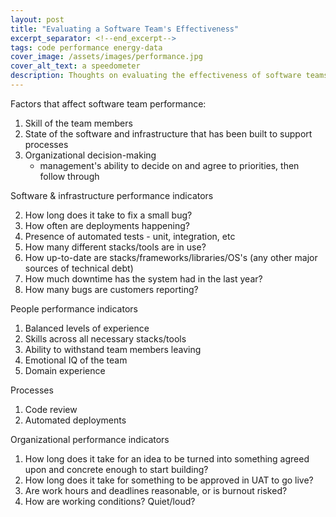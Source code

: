 ```yaml
---
layout: post
title: "Evaluating a Software Team's Effectiveness"
excerpt_separator: <!--end_excerpt-->
tags: code performance energy-data
cover_image: /assets/images/performance.jpg
cover_alt_text: a speedometer
description: Thoughts on evaluating the effectiveness of software teams
---
```

Factors that affect software team performance:
1. Skill of the team members
2. State of the software and infrastructure that has been built to support processes
3. Organizational decision-making 
    - management's ability to decide on and agree to priorities, then follow through


Software & infrastructure performance indicators

2. How long does it take to fix a small bug?
3. How often are deployments happening?
4. Presence of automated tests - unit, integration, etc
5. How many different stacks/tools are in use?
6. How up-to-date are stacks/frameworks/libraries/OS's (any other major sources of technical debt)
7. How much downtime has the system had in the last year?
8. How many bugs are customers reporting?

People performance indicators
1. Balanced levels of experience
2. Skills across all necessary stacks/tools
3. Ability to withstand team members leaving
4. Emotional IQ of the team
5. Domain experience

Processes
1. Code review
1. Automated deployments


Organizational performance indicators
1. How long does it take for an idea to be turned into something agreed upon and 
    concrete enough to start building?
2. How long does it take for something to be approved in UAT to go live?
3. Are work hours and deadlines reasonable, or is burnout risked?
4. How are working conditions? Quiet/loud?


